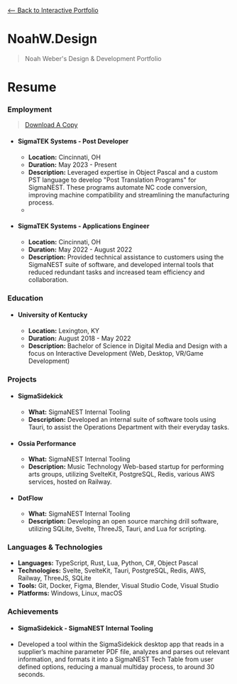 [<-- Back to Interactive Portfolio](/)

# NoahW.Design

> Noah Weber's Design & Development Portfolio

# Resume

### Employment

> [Download A Copy](/Weber_Noah_Resume.pdf)

- #### SigmaTEK Systems - Post Developer
    - **Location:** Cincinnati, OH
    - **Duration:** May 2023 - Present
    - **Description:** Leveraged expertise in Object Pascal and a custom PST language to develop "Post Translation
      Programs" for SigmaNEST. These programs automate NC code conversion, improving machine compatibility and
      streamlining the manufacturing process.
    -
- #### SigmaTEK Systems - Applications Engineer
    - **Location:** Cincinnati, OH
    - **Duration:** May 2022 - August 2022
    - **Description:** Provided technical assistance to customers using the SigmaNEST suite of software, and developed
      internal tools that reduced redundant tasks and increased team efficiency and collaboration.

### Education

- #### University of Kentucky
    - **Location:** Lexington, KY
    - **Duration:** August 2018 - May 2022
    - **Description:** Bachelor of Science in Digital Media and Design with a focus on Interactive Development (Web,
      Desktop, VR/Game Development)

### Projects

- #### SigmaSidekick
    - **What:** SigmaNEST Internal Tooling
    - **Description:** Developed an internal suite of software tools using Tauri, to assist the Operations Department
      with their everyday tasks.

- #### Ossia Performance
    - **What:** SigmaNEST Internal Tooling
    - **Description:** Music Technology Web-based startup for performing arts groups, utilizing SvelteKit, PostgreSQL,
      Redis, various AWS services, hosted on Railway.

- #### DotFlow
    - **What:** SigmaNEST Internal Tooling
    - **Description:** Developing an open source marching drill software, utilizing SQLite, Svelte, ThreeJS, Tauri, and
      Lua for scripting.

### Languages & Technologies

- **Languages:** TypeScript, Rust, Lua, Python, C#, Object Pascal
- **Technologies:** Svelte, SvelteKit, Tauri, PostgreSQL, Redis, AWS, Railway, ThreeJS, SQLite
- **Tools:** Git, Docker, Figma, Blender, Visual Studio Code, Visual Studio
- **Platforms:** Windows, Linux, macOS

### Achievements

- #### SigmaSidekick - SigmaNEST Internal Tooling
- Developed a tool within the SigmaSidekick desktop app that reads in a supplier’s machine parameter PDF file, analyzes
  and parses out relevant information, and formats it into a SigmaNEST Tech Table from user defined options, reducing a
  manual multiday process, to around 30 seconds.